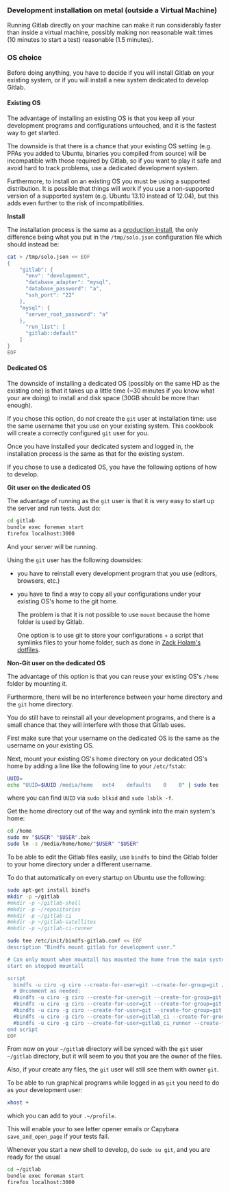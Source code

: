 ### Development installation on metal (outside a Virtual Machine)

Running Gitlab directly on your machine can make it run considerably faster than inside a virtual machine, possibly making non reasonable wait times (10 minutes to start a test) reasonable (1.5 minutes).

### OS choice

Before doing anything, you have to decide if you will install Gitlab on your existing system, or if you will install a new system dedicated to develop Gitlab.

#### Existing OS

The advantage of installing an existing OS is that you keep all your development programs and configurations untouched, and it is the fastest way to get started.

The downside is that there is a chance that your existing OS setting (e.g. PPAs you added to Ubuntu, binaries you compiled from source) will be incompatible with those required by Gitlab, so if you want to play it safe and avoid hard to track problems, use a dedicated development system.

Furthermore, to install on an existing OS you must be using a supported distribution. It is possible that things will work if you use a non-supported version of a supported system (e.g. Ubuntu 13.10 instead of 12.04), but this adds even further to the risk of incompatibilities.

**Install**

The installation process is the same as a [production install](production.md), the only difference being what you put in the `/tmp/solo.json` configuration file which should instead be:

```bash
cat > /tmp/solo.json << EOF
{
    "gitlab": {
      "env": "development",
      "database_adapter": "mysql",
      "database_password": "a",
      "ssh_port": "22"
    },
    "mysql": {
      "server_root_password": "a"
    },
      "run_list": [
      "gitlab::default"
    ]
}
EOF
```

#### Dedicated OS

The downside of installing a dedicated OS (possibly on the same HD as the existing one) is that it takes up a little time (~30 minutes if you know what your are doing) to install and disk space (30GB should be more than enough).

If you chose this option, do *not* create the `git` user at installation time: use the same username that you use on your existing system. This cookbook will create a correctly configured `git` user for you.

Once you have installed your dedicated system and logged in, the installation process is the same as that for the existing system.

If you chose to use a dedicated OS, you have the following options of how to develop.

**Git user on the dedicated OS**

The advantage of running as the `git` user is that it is very easy to start up the server and run tests. Just do:

```bash
cd gitlab
bundle exec foreman start
firefox localhost:3000
```

And your server will be running.

Using the `git` user has the following downsides:

- you have to reinstall every development program that you use (editors, browsers, etc.)

- you have to find a way to copy all your configurations under your existing OS's home to the git home.

    The problem is that it is not possible to use `mount` because the home folder is used by Gitlab.

    One option is to use git to store your configurations + a script that symlinks files to your home folder,
    such as done in [Zack Holam's dotfiles](https://github.com/dosire/dotfiles).

**Non-Git user on the dedicated OS**

The advantage of this option is that you can reuse your existing OS's `/home` folder by mounting it.

Furthermore, there will be no interference between your home directory and the `git` home directory.

You do still have to reinstall all your development programs, and there is a small chance that they will interfere with those that Gitlab uses.

First make sure that your username on the dedicated OS is the same as the username on your existing OS.

Next, mount your existing OS's home directory on your dedicated OS's home by adding a line like the following line to your `/etc/fstab`:

```bash
UUID=
echo "UUID=$UUID /media/home   ext4    defaults    0    0" | sudo tee -a /etc/fstab
```

where you can find `UUID` via `sudo blkid` and `sudo lsblk -f`.

Get the home directory out of the way and symlink into the main system's home:

```bash
cd /home
sudo mv "$USER" "$USER".bak
sudo ln -s /media/home/home/"$USER" "$USER"
```

To be able to edit the Gitlab files easily, use `bindfs` to bind the Gitlab folder to your home directory under a different username.

To do that automatically on every startup on Ubuntu use the following:

```bash
sudo apt-get install bindfs
mkdir -p ~/gitlab
#mkdir -p ~/gitlab-shell
#mkdir -p ~/repositories
#mkdir -p ~/gitlab-ci
#mkdir -p ~/gitlab-satellites
#mkdir -p ~/gitlab-ci-runner

sudo tee /etc/init/bindfs-gitlab.conf << EOF
description "Bindfs mount gitlab for development user."

# Can only mount when mountall has mounted the home from the main system.
start on stopped mountall

script
  bindfs -u ciro -g ciro --create-for-user=git --create-for-group=git /home/git/gitlab /home/ciro/gitlab
  # Uncomment as needed:
  #bindfs -u ciro -g ciro --create-for-user=git --create-for-group=git /home/git/gitlab-satellites /home/ciro/gitlab-satellites
  #bindfs -u ciro -g ciro --create-for-user=git --create-for-group=git /home/git/repositories /home/ciro/repositories
  #bindfs -u ciro -g ciro --create-for-user=git --create-for-group=git /home/git/gitlab-shell /home/ciro/gitlab-shell
  #bindfs -u ciro -g ciro --create-for-user=gitlab_ci --create-for-group=gitlab_ci /home/gitlab_ci/gitlab-ci /home/ciro/gitlab-ci
  #bindfs -u ciro -g ciro --create-for-user=gitlab_ci_runner --create-for-group=gitlab_ci_runner /home/gitlab_ci_runner/gitlab-ci-runner /home/ciro/gitlab-ci-runner
end script
EOF
```

From now on your `~/gitlab` directory will be synced with the `git` user `~/gitlab` directory, but it will seem to you that you are the owner of the files.

Also, if your create any files, the `git` user will still see them with owner `git`.

To be able to run graphical programs while logged in as `git` you need to do as your development user:

```bash
xhost +
```

which you can add to your `.~/profile`.

This will enable your to see letter opener emails or Capybara `save_and_open_page` if your tests fail.

Whenever you start a new shell to develop, do `sudo su git`, and you are ready for the usual

```bash
cd ~/gitlab
bundle exec foreman start
firefox localhost:3000
```
